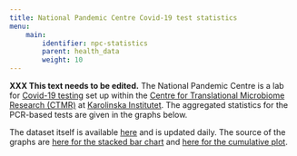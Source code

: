 ```yaml
---
title: National Pandemic Centre Covid-19 test statistics
menu:
    main:
        identifier: npc-statistics
        parent: health_data
        weight: 10
---
```


**XXX This text needs to be edited.**
The National Pandemic Centre is a lab for
[Covid-19 testing](https://ki.se/mtc/ctmr-and-covid-19) set up within the
[Centre for Translational Microbiome Research (CTMR)](https://ki.se/en/research/centre-for-translational-microbiome-research-ctmr)
at [Karolinska Institutet](https://ki.se/en). The aggregated statistics for
the PCR-based tests are given in the graphs below.

<div id="stacked-bar-chart">

<div id="cumulative-plot">

The dataset itself is available
[here](https://datagraphics.dckube.scilifelab.se/dataset/65c5d7e6b505420c98714a4b348bafbb) and is updated daily.
The source of the graphs are
[here for the stacked bar chart](https://datagraphics.dckube.scilifelab.se/graphic/85c0a41fb118495e88a1fccad37e821e)
and [here for the cumulative plot](https://datagraphics.dckube.scilifelab.se/graphic/aa9e90ed7a5445a0bf70f0b81da2325e).

<script src="https://cdn.jsdelivr.net/npm/vega@5.12.1"></script>
<script src="https://cdn.jsdelivr.net/npm/vega-lite@4.12.2"></script>
<script src="https://cdn.jsdelivr.net/npm/vega-embed@6.8.0"></script>

<script src="https://datagraphics.dckube.scilifelab.se/graphic/85c0a41fb118495e88a1fccad37e821e.js?id=stacked-bar-chart"></script>

<script src="https://datagraphics.dckube.scilifelab.se/graphic/aa9e90ed7a5445a0bf70f0b81da2325e.js?id=cumulative-plot"></script>

